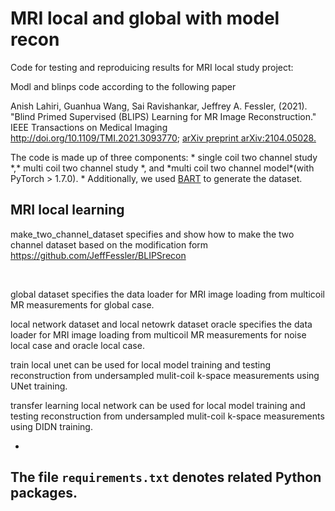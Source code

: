 MRI local and global with model recon
=====================================

Code for testing and reproduicing results for MRI local study project:

Modl and blinps code according to the following paper

Anish Lahiri, Guanhua Wang, Sai Ravishankar, Jeffrey A. Fessler, (2021). "Blind
Primed Supervised (BLIPS) Learning for MR Image Reconstruction." IEEE
Transactions on Medical Imaging http://doi.org/10.1109/TMI.2021.3093770; [arXiv
preprint arXiv:2104.05028.](https://arxiv.org/abs/2104.05028)

The code is made up of three components: \* single coil two channel study \*,\*
multi coil two channel study \*, and \*multi coil two channel model\*(with
PyTorch \> 1.7.0). \* Additionally, we used
[BART](https://mrirecon.github.io/bart/) to generate the dataset.

MRI local learning
------------------

make_two_channel_dataset specifies and show how to make the two channel dataset
based on the modification form https://github.com/JeffFessler/BLIPSrecon

 

global dataset  specifies the data loader for MRI image loading from
multicoil MR measurements for global case.

local network dataset and local netowrk dataset oracle specifies the data loader for MRI image loading from
multicoil MR measurements for noise local case and oracle local case.


train local unet  can be used for local  model training and testing
reconstruction from undersampled mulit-coil k-space measurements using UNet
training.

transfer learning local network  can be used for local  model training and testing
reconstruction from undersampled mulit-coil k-space measurements using DIDN
training.

 
-

The file `requirements.txt` denotes related Python packages.
------------------------------------------------------------

